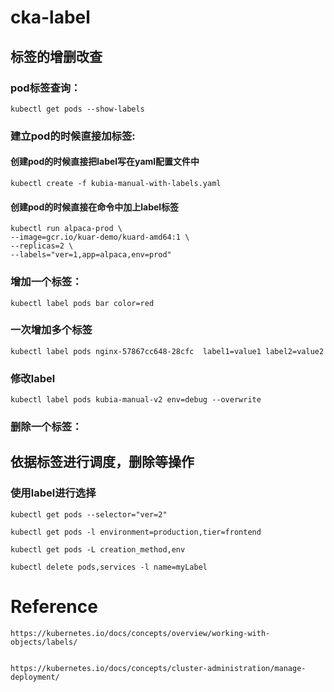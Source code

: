 # cka-label



## 标签的增删改查

###  pod标签查询：

```
kubectl get pods --show-labels

```

### 建立pod的时候直接加标签:

####  创建pod的时候直接把label写在yaml配置文件中


```
kubectl create -f kubia-manual-with-labels.yaml
```

####  创建pod的时候直接在命令中加上label标签

```
kubectl run alpaca-prod \ 
--image=gcr.io/kuar-demo/kuard-amd64:1 \ 
--replicas=2 \ 
--labels="ver=1,app=alpaca,env=prod"
```

### 增加一个标签：
```
kubectl label pods bar color=red

```

### 一次增加多个标签


```
kubectl label pods nginx-57867cc648-28cfc  label1=value1 label2=value2

```


###  修改label

```
kubectl label pods kubia-manual-v2 env=debug --overwrite
```


### 删除一个标签：



## 依据标签进行调度，删除等操作

### 使用label进行选择

```
kubectl get pods --selector="ver=2"
```

```
kubectl get pods -l environment=production,tier=frontend
```

```
kubectl get pods -L creation_method,env
```



```
kubectl delete pods,services -l name=myLabel
```



#  Reference

```
https://kubernetes.io/docs/concepts/overview/working-with-objects/labels/


https://kubernetes.io/docs/concepts/cluster-administration/manage-deployment/
```



